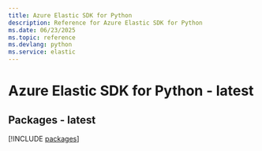 ```yaml
---
title: Azure Elastic SDK for Python
description: Reference for Azure Elastic SDK for Python
ms.date: 06/23/2025
ms.topic: reference
ms.devlang: python
ms.service: elastic
---
```

# Azure Elastic SDK for Python - latest
## Packages - latest
[!INCLUDE [packages](elastic-index.md)]